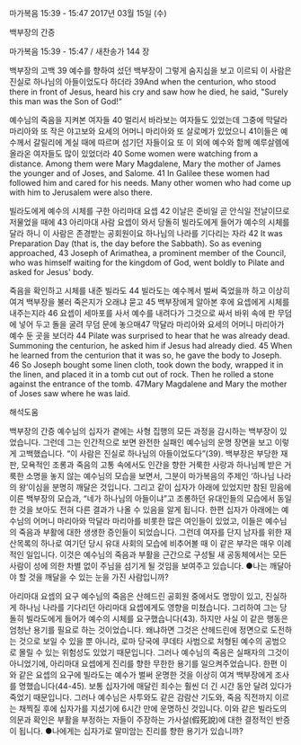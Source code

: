 마가복음 15:39 - 15:47 
2017년 03월 15일 (수)

백부장의 간증



마가복음 15:39 - 15:47 / 새찬송가 144 장


백부장의 고백
39 예수를 향하여 섰던 백부장이 그렇게 숨지심을 보고 이르되 이 사람은 진실로 하나님의 아들이었도다 하더라
39And when the centurion, who stood there in front of Jesus, heard his cry and saw how he died, he said, "Surely this man was the Son of God!“

예수님의 죽음을 지켜본 여자들
40 멀리서 바라보는 여자들도 있었는데 그중에 막달라 마리아와 또 작은 야고보와 요세의 어머니 마리아와 또 살로메가 있었으니 41이들은 예수께서 갈릴리에 계실 때에 따르며 섬기던 자들이요 또 이 외에 예수와 함께 예루살렘에 올라온 여자들도 많이 있었더라
40 Some women were watching from a distance. Among them were Mary Magdalene, Mary the mother of James the younger and of Joses, and Salome. 41 In Galilee these women had followed him and cared
for his needs. Many other women who had come up with him to Jerusalem were also there.

빌라도에게 예수의 시체를 구한 아리마대 요셉
42 이날은 준비일 곧 안식일 전날이므로 저물었을 때에 43 아리마대 사람 요셉이 와서 당돌히 빌라도에게 들어가 예수의 시체를 달라 하니 이 사람은 존경받는 공회원이요 하나님의 나라를 기다리는 자라
42 It was Preparation Day (that is, the day before the Sabbath). So as evening approached, 43 Joseph of Arimathea, a prominent member of the Council, who was himself waiting for the kingdom of God, went boldly to Pilate and asked for Jesus' body.

죽음을 확인하고 시체를 내준 빌라도
44 빌라도는 예수께서 벌써 죽었을까 하고 이상히 여겨 백부장을 불러 죽은지가 오래냐 묻고 45 백부장에게 알아본 후에 요셉에게 시체를 내주는지라 46 요셉이 세마포를 사서 예수를 내려다가 그것으로 싸서 바위 속에 판 무덤에 넣어 두고 돌을 굴려 무덤 문에 놓으매47 막달라 마리아와 요세의 어머니 마리아가 예수 둔 곳을 보더라
44 Pilate was surprised to hear that he was already dead. Summoning the centurion, he asked him if Jesus had already died. 45 When he learned from the centurion that it was so, he gave the body to Joseph. 46 So Joseph bought some linen cloth, took down the body, wrapped it in the linen, and placed it in a tomb cut out of rock. Then he rolled a stone against the entrance of the tomb. 47Mary Magdalene and Mary the mother of Joses saw where he was laid.

해석도움





백부장의 간증
예수님의 십자가 곁에는 사형 집행의 모든 과정을 감시하는 백부장이 있었습니다. 그런데 그는 인간적으로 보면 완전한 실패인 예수님의 운명 장면을 보고 이렇게 고백했습니다. “이 사람은 진실로 하나님의 아들이었도다”(39). 백부장은 부당한 재판, 모욕적인 조롱과 죽음의 고통 속에서도 인간을 향한 거룩한 사랑과 하나님께 받은 거룩한 소명을 놓지 않는 예수님의 모습을 보면서, 그분이 마가복음의 주제인 ‘하나님 나라의 왕’이심을 분명히 깨달은 것입니다. 그리고 같이 십자가 아래에 있었지만 참된 믿음에 이른 백부장의 모습과, “네가 하나님의 아들이냐”고 조롱하던 유대인들의 모습에서 동일한 것을 보아도 전혀 다른 결과가 나올 수 있음을 알게 됩니다. 한편 십자가 아래에는 예수님의 어머니 마리아와 막달라 마리아를 비롯한 많은 여인들이 있었고, 이들은 예수님의 죽음과 부활에 대한 생생한 증인들이 되었습니다. 그런데 여자를 단지 남자를 위한 재산목록의 하나로 여기던 당시 유대 사회의 모습에 비추어볼 때 이 같은 부각은 매우 이례적인 일입니다. 이것은 예수님의 죽음과 부활을 근간으로 구성될 새 공동체에서는 모든 사람이 성에 의한 차별 없이 주님을 섬기게 될 것임을 보여주고 있습니다.
●나는 깨달아야 할 것을 깨달을 수 있는 눈을 가진 사람입니까?

아리마대 요셉의 요구
예수님의 죽음은 산헤드린 공회원 중에서도 명망이 있고, 진실하게 하나님 나라를 기다리던 아리마대 요셉에게도 영향을 미쳤습니다. 그리하여 그는 당돌히 빌라도에게 들어가 예수의 시체를 요구했습니다(43). 하지만 사실 이 같은 행동은 엄청난 용기를 필요로 하는 것이었습니다. 왜냐하면 그것은 산헤드린에 정면으로 도전하는 것으로 보일 수 있을 뿐 아니라, 로마 당국에 쿠데타 사범으로 처형된 예수의 공범으로 몰릴 수 있는 위험성도 있었기 때문입니다. 그러나 예수님의 죽음은 실패자의 그것이 아니었기에, 아리마대 요셉에게 진리를 향한 무한한 용기를 일으켜주었습니다. 한편 이와 같은 요셉의 요구에 빌라도는 예수가 벌써 운명한 것을 이상히 여겨 백부장에게 조사를 명했습니다(44-45). 보통 십자가에 매달린 죄수는 훨씬 더 긴 시간 동안 달려 있다가 죽었기 때문입니다. 그러나 예수님은 사투와도 같은 감람산 기도와, 죽음 직전까지 이르는 채찍질 후에 십자가를 지셨기에 6시간 만에 운명하신 것입니다. 이와 같은 빌라도의 의문과 확인은 부활을 부정하는 자들이 주장하는 가사설(假死說)에 대한 결정적인 반증이 됩니다.
●나에게는 십자가로 말미암는 진리를 향한 용기가 있습니까?